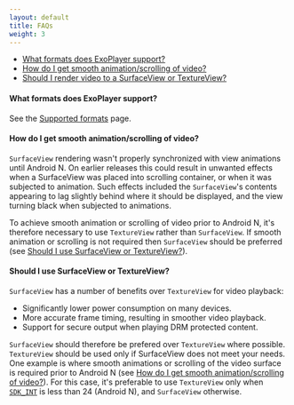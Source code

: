 ```yaml
---
layout: default
title: FAQs
weight: 3
---
```


* [What formats does ExoPlayer support?](#what-formats-does-exoplayer-support?) 
* [How do I get smooth animation/scrolling of video?](#how-do-i-get-smooth-animation/scrolling-of-video?)
* [Should I render video to a SurfaceView or TextureView?](#should-i-use-surfaceview-or-textureview?)

#### What formats does ExoPlayer support? ####

See the [Supported formats](https://google.github.io/ExoPlayer/supported-formats.html) page.

#### How do I get smooth animation/scrolling of video? ####

`SurfaceView` rendering wasn't properly synchronized with view animations until Android N. On earlier
releases this could result in unwanted effects when a SurfaceView was placed into scrolling container,
or when it was subjected to animation. Such effects included the `SurfaceView`'s contents appearing to
lag slightly behind where it should be displayed, and the view turning black when subjected to
animations.

To achieve smooth animation or scrolling of video prior to Android N, it's therefore necessary to use
`TextureView` rather than `SurfaceView`. If smooth animation or scrolling is not required then `SurfaceView`
should be preferred (see [Should I use SurfaceView or TextureView?](#should-i-use-surfaceview-or-textureview?)).

#### Should I use SurfaceView or TextureView? ####

`SurfaceView` has a number of benefits over `TextureView` for video playback:

* Significantly lower power consumption on many devices.
* More accurate frame timing, resulting in smoother video playback.
* Support for secure output when playing DRM protected content.

`SurfaceView` should therefore be prefered over `TextureView` where possible.
`TextureView` should be used only if SurfaceView does not meet your needs.
One example is where smooth animations or scrolling of the video surface
is required prior to Android N (see [How do I get smooth animation/scrolling of video?](#how-do-i-get-smooth-animation/scrolling-of-video?)).
For this case, it's preferable to use `TextureView` only when [`SDK_INT`](https://developer.android.com/reference/android/os/Build.VERSION.html#SDK_INT)
is less than 24 (Android N), and `SurfaceView` otherwise.
